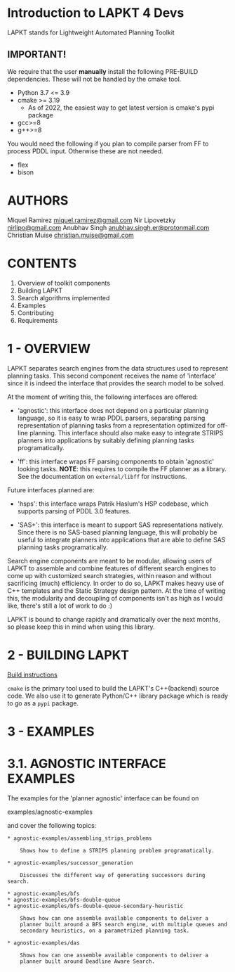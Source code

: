 # Introduction to LAPKT 4 Devs

LAPKT stands for Lightweight Automated Planning Toolkit

IMPORTANT! 
----------
We require that the user **manually** install the following PRE-BUILD dependencies. These will not be handled by the cmake tool.

* Python 3.7 <= 3.9 
* cmake >= 3.19
  - As of 2022, the easiest way to get latest version is cmake's pypi package
* gcc>=8
* g++>=8

You would need the following if you plan to compile parser from FF to process PDDL input. Otherwise these are not needed.
* flex
* bison

AUTHORS
=======

Miquel Ramirez <miquel.ramirez@gmail.com>
Nir Lipovetzky <nirlipo@gmail.com>
Anubhav Singh <anubhav.singh.er@protonmail.com>
Christian Muise <christian.muise@gmail.com>

CONTENTS
========

1. Overview of toolkit components
2. Building LAPKT
3. Search algorithms implemented
4. Examples
5. Contributing
6. Requirements

1 - OVERVIEW
===========

LAPKT separates search engines from the data structures used to represent
planning tasks. This second component receives the name of 'interface' since
it is indeed the interface that provides the search model to be solved.

At the moment of writing this, the following interfaces are offered:

* 'agnostic': this interface does not depend on a particular planning language,
so it is easy to wrap PDDL parsers, separating parsing representation of planning
tasks from a representation optimized for off-line planning. This interface should
also make easy to integrate STRIPS planners into applications by suitably
defining planning tasks programatically.

* 'ff': this interface wraps FF parsing components to obtain 'agnostic' looking
tasks. **NOTE**: this requires to compile the FF planner as a library. See the 
documentation on ```external/libff``` for instructions.

Future interfaces planned are:

* 'hsps': this interface wraps Patrik Haslum's HSP codebase, which supports parsing
of PDDL 3.0 features.

* 'SAS+': this interface is meant to support SAS representations natively. Since
there is no SAS-based planning language, this will probably be useful to integrate
planners into applications that are able to define SAS planning tasks programatically.

Search engine components are meant to be modular, allowing users of LAPKT to
assemble and combine features of different search engines to come up with customized
search strategies, within reason and without sacrificing (much) efficiency. In order to
do so, LAPKT makes heavy use of C++ templates and the Static Strategy design pattern.
At the time of writing this, the modularity and decoupling of components isn't as high 
as I would like, there's still a lot of work to do :)

LAPKT is bound to change rapidly and dramatically over the next months, so please keep
this in mind when using this library.

2 - BUILDING LAPKT
==================

[Build instructions](developersguide/build.md)

`cmake` is the primary tool used to build the LAPKT's C++(backend) source code. We also use it to generate Python/C++ library package which is ready to go as a `pypi` package. 

3 - EXAMPLES
===========

3.1. AGNOSTIC INTERFACE EXAMPLES
================================

The examples for the 'planner agnostic' interface can be found on

examples/agnostic-examples

and cover the following topics:

	* agnostic-examples/assembling_strips_problems

		Shows how to define a STRIPS planning problem programatically.

	* agnostic-examples/successor_generation
		
		Discusses the different way of generating successors during search.

	* agnostic-examples/bfs
	* agnostic-examples/bfs-double-queue 
	* agnostic-examples/bfs-double-queue-secondary-heuristic

		Shows how can one assemble available components to deliver a
		planner built around a BFS search engine, with multiple queues and
		secondary heuristics, on a parametrized planning task.

	* agnostic-examples/das

		Shows how can one assemble available components to deliver a
		planner built around Deadline Aware Search.



